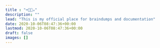 ```yaml
---
title : "⌨️📓🚗☕"
description: ""
lead: "This is my official place for braindumps and documentation"
date: 2020-10-06T08:47:36+00:00
lastmod: 2020-10-06T08:47:36+00:00
draft: false
images: []
---
```

